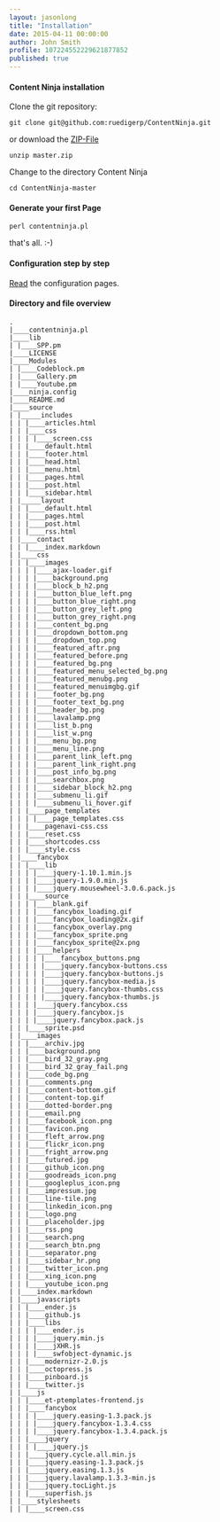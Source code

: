 ```yaml
---
layout: jasonlong
title: "Installation"
date: 2015-04-11 00:00:00
author: John Smith
profile: 107224552229621877852
published: true
---
```


#### Content Ninja installation

Clone the git repository:

    git clone git@github.com:ruedigerp/ContentNinja.git

or download the [ZIP-File](https://github.com/ruedigerp/ContentNinja/archive/master.zip) 

    unzip master.zip

Change to the directory Content Ninja

    cd ContentNinja-master 
    

#### Generate your first Page

    perl contentninja.pl 

that's all. :-) 

#### Configuration step by step 

[Read](/configuration) the configuration pages.


#### Directory and file overview

    .
    |____contentninja.pl
    |____lib
    | |____SPP.pm
    |____LICENSE
    |____Modules
    | |____Codeblock.pm
    | |____Gallery.pm
    | |____Youtube.pm
    |____ninja.config
    |____README.md
    |____source
    | |_____includes
    | | |____articles.html
    | | |____css
    | | | |____screen.css
    | | |____default.html
    | | |____footer.html
    | | |____head.html
    | | |____menu.html
    | | |____pages.html
    | | |____post.html
    | | |____sidebar.html
    | |_____layout
    | | |____default.html
    | | |____pages.html
    | | |____post.html
    | | |____rss.html
    | |____contact
    | | |____index.markdown
    | |____css
    | | |____images
    | | | |____ajax-loader.gif
    | | | |____background.png
    | | | |____block_b_h2.png
    | | | |____button_blue_left.png
    | | | |____button_blue_right.png
    | | | |____button_grey_left.png
    | | | |____button_grey_right.png
    | | | |____content_bg.png
    | | | |____dropdown_bottom.png
    | | | |____dropdown_top.png
    | | | |____featured_aftr.png
    | | | |____featured_before.png
    | | | |____featured_bg.png
    | | | |____featured_menu_selected_bg.png
    | | | |____featured_menubg.png
    | | | |____featured_menuimgbg.gif
    | | | |____footer_bg.png
    | | | |____footer_text_bg.png
    | | | |____header_bg.png
    | | | |____lavalamp.png
    | | | |____list_b.png
    | | | |____list_w.png
    | | | |____menu_bg.png
    | | | |____menu_line.png
    | | | |____parent_link_left.png
    | | | |____parent_link_right.png
    | | | |____post_info_bg.png
    | | | |____searchbox.png
    | | | |____sidebar_block_h2.png
    | | | |____submenu_li.gif
    | | | |____submenu_li_hover.gif
    | | |____page_templates
    | | | |____page_templates.css
    | | |____pagenavi-css.css
    | | |____reset.css
    | | |____shortcodes.css
    | | |____style.css
    | |____fancybox
    | | |____lib
    | | | |____jquery-1.10.1.min.js
    | | | |____jquery-1.9.0.min.js
    | | | |____jquery.mousewheel-3.0.6.pack.js
    | | |____source
    | | | |____blank.gif
    | | | |____fancybox_loading.gif
    | | | |____fancybox_loading@2x.gif
    | | | |____fancybox_overlay.png
    | | | |____fancybox_sprite.png
    | | | |____fancybox_sprite@2x.png
    | | | |____helpers
    | | | | |____fancybox_buttons.png
    | | | | |____jquery.fancybox-buttons.css
    | | | | |____jquery.fancybox-buttons.js
    | | | | |____jquery.fancybox-media.js
    | | | | |____jquery.fancybox-thumbs.css
    | | | | |____jquery.fancybox-thumbs.js
    | | | |____jquery.fancybox.css
    | | | |____jquery.fancybox.js
    | | | |____jquery.fancybox.pack.js
    | | |____sprite.psd
    | |____images
    | | |____archiv.jpg
    | | |____background.png
    | | |____bird_32_gray.png
    | | |____bird_32_gray_fail.png
    | | |____code_bg.png
    | | |____comments.png
    | | |____content-bottom.gif
    | | |____content-top.gif
    | | |____dotted-border.png
    | | |____email.png
    | | |____facebook_icon.png
    | | |____favicon.png
    | | |____fleft_arrow.png
    | | |____flickr_icon.png
    | | |____fright_arrow.png
    | | |____futured.jpg
    | | |____github_icon.png
    | | |____goodreads_icon.png
    | | |____googleplus_icon.png
    | | |____impressum.jpg
    | | |____line-tile.png
    | | |____linkedin_icon.png
    | | |____logo.png
    | | |____placeholder.jpg
    | | |____rss.png
    | | |____search.png
    | | |____search_btn.png
    | | |____separator.png
    | | |____sidebar_hr.png
    | | |____twitter_icon.png
    | | |____xing_icon.png
    | | |____youtube_icon.png
    | |____index.markdown
    | |____javascripts
    | | |____ender.js
    | | |____github.js
    | | |____libs
    | | | |____ender.js
    | | | |____jquery.min.js
    | | | |____jXHR.js
    | | | |____swfobject-dynamic.js
    | | |____modernizr-2.0.js
    | | |____octopress.js
    | | |____pinboard.js
    | | |____twitter.js
    | |____js
    | | |____et-ptemplates-frontend.js
    | | |____fancybox
    | | | |____jquery.easing-1.3.pack.js
    | | | |____jquery.fancybox-1.3.4.css
    | | | |____jquery.fancybox-1.3.4.pack.js
    | | |____jquery
    | | | |____jquery.js
    | | |____jquery.cycle.all.min.js
    | | |____jquery.easing-1.3.pack.js
    | | |____jquery.easing.1.3.js
    | | |____jquery.lavalamp.1.3.3-min.js
    | | |____jquery.tocLight.js
    | | |____superfish.js
    | |____stylesheets
    | | |____screen.css





